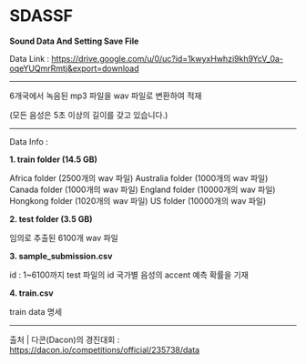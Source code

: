 # SDASSF
**Sound Data And Setting Save File**

Data Link : https://drive.google.com/u/0/uc?id=1kwyxHwhzi9kh9YcV_0a-oqeYUQmrRmtj&export=download

---

6개국에서 녹음된 mp3 파일을 wav 파일로 변환하여 적재

(모든 음성은 5초 이상의 길이를 갖고 있습니다.)

---

Data Info : 

**1. train folder (14.5 GB)**

Africa folder (2500개의 wav 파일)
Australia folder (1000개의 wav 파일)
Canada folder (1000개의 wav 파일)
England folder (10000개의 wav 파일)
Hongkong folder (1020개의 wav 파일)
US folder (10000개의 wav 파일)


**2. test folder (3.5 GB)**

임의로 추출된 6100개 wav 파일


**3. sample_submission.csv**

id : 1~6100까지 test 파일의 id
국가별 음성의 accent 예측 확률을 기재


**4. train.csv**

train data 명세

---

출처 | 다콘(Dacon)의 경진대회 : https://dacon.io/competitions/official/235738/data
